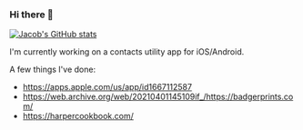 ### Hi there 👋
[![Jacob's GitHub stats](https://github-readme-stats.vercel.app/api?username=jacstrong)](https://github.com/anuraghazra/github-readme-stats)

<!--
**jacstrong/jacstrong** is a ✨ _special_ ✨ repository because its `README.md` (this file) appears on your GitHub profile.

Here are some ideas to get you started:

- 🔭 I’m currently working on ...
- 🌱 I’m currently learning ...
- 👯 I’m looking to collaborate on ...
- 🤔 I’m looking for help with ...
- 💬 Ask me about ...
- 📫 How to reach me: ...
- 😄 Pronouns: ...
- ⚡ Fun fact: ...
-->

I'm currently working on a contacts utility app for iOS/Android.

A few things I've done:

- https://apps.apple.com/us/app/id1667112587
- https://web.archive.org/web/20210401145109if_/https://badgerprints.com/
- https://harpercookbook.com/
